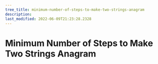 ```yaml
---
tree_title: minimum-number-of-steps-to-make-two-strings-anagram
description: 
last_modified: 2022-06-09T21:23:28.2328
---
```


# Minimum Number of Steps to Make Two Strings Anagram
